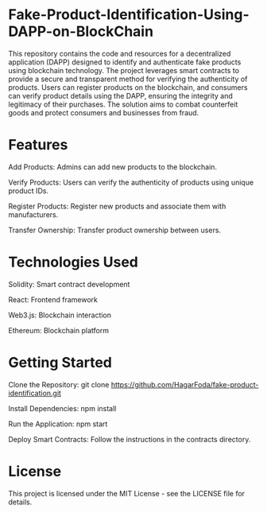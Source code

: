 # Fake-Product-Identification-Using-DAPP-on-BlockChain
This repository contains the code and resources for a decentralized application (DAPP) designed to identify and authenticate fake products using blockchain technology. The project leverages smart contracts to provide a secure and transparent method for verifying the authenticity of products. Users can register products on the blockchain, and consumers can verify product details using the DAPP, ensuring the integrity and legitimacy of their purchases. The solution aims to combat counterfeit goods and protect consumers and businesses from fraud. 

# Features

Add Products: Admins can add new products to the blockchain.

Verify Products: Users can verify the authenticity of products using unique product IDs.

Register Products: Register new products and associate them with manufacturers.

Transfer Ownership: Transfer product ownership between users.

# Technologies Used

Solidity: Smart contract development

React: Frontend framework

Web3.js: Blockchain interaction

Ethereum: Blockchain platform

# Getting Started

Clone the Repository: git clone https://github.com/HagarFoda/fake-product-identification.git

Install Dependencies: npm install

Run the Application: npm start

Deploy Smart Contracts: Follow the instructions in the contracts directory.

# License

This project is licensed under the MIT License - see the LICENSE file for details.

